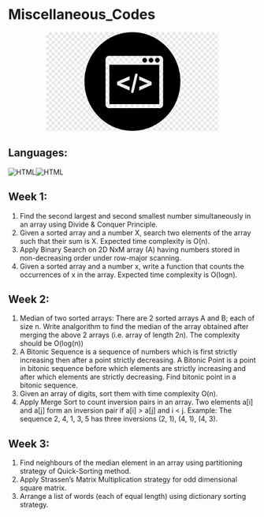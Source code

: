 # Miscellaneous_Codes

<div align="center">
    <img src="logo.jpeg" alt="Logo" width="350" height="200">
</div>

## Languages:

<img src="https://raw.githubusercontent.com/jmnote/z-icons/master/svg/cpp.svg" alt="HTML" width="40px"/><img src="https://raw.githubusercontent.com/jmnote/z-icons/master/svg/python.svg" alt="HTML" width="40px"/>

## Week 1:
1. Find the second largest and second smallest number simultaneously in an array using Divide & Conquer Principle.
2. Given a sorted array and a number X, search two elements of the array such that their sum is X. Expected time complexity is O(n).
3. Apply Binary Search on 2D NxM array (A) having numbers stored in non-decreasing order under row-major scanning.
4. Given a sorted array and a number x, write a function that counts the occurrences of x in the array. Expected time complexity is O(logn). 

## Week 2:
1. Median of two sorted arrays: There are 2 sorted arrays A and B; each of size n. Write analgorithm to find the median of the array obtained after merging the above 2 arrays (i.e. array of length 2n). The complexity should be O(log(n)) 
2. A Bitonic Sequence is a sequence of numbers which is first strictly increasing then after a point strictly decreasing. A Bitonic Point is a point in bitonic sequence before which elements are strictly increasing and after which elements are strictly decreasing. Find bitonic point in a bitonic sequence. 
3. Given an array of digits, sort them with time complexity O(n).
4. Apply Merge Sort to count inversion pairs in an array. Two elements a[i] and a[j] form an inversion pair if a[i] > a[j] and i < j. Example: The sequence 2, 4, 1, 3, 5 has three inversions (2, 1), (4, 1), (4, 3).

## Week 3:
1. Find neighbours of the median element in an array using partitioning strategy of Quick-Sorting method. 
2. Apply Strassen’s Matrix Multiplication strategy for odd dimensional square matrix. 
3. Arrange a list of words (each of equal length) using dictionary sorting strategy. 
